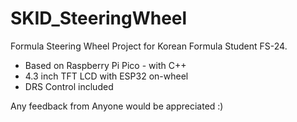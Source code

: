 # SKID_SteeringWheel
Formula Steering Wheel Project
for Korean Formula Student FS-24.
- Based on Raspberry Pi Pico - with C++
- 4.3 inch TFT LCD with ESP32 on-wheel
- DRS Control included

Any feedback from Anyone would be appreciated :)
